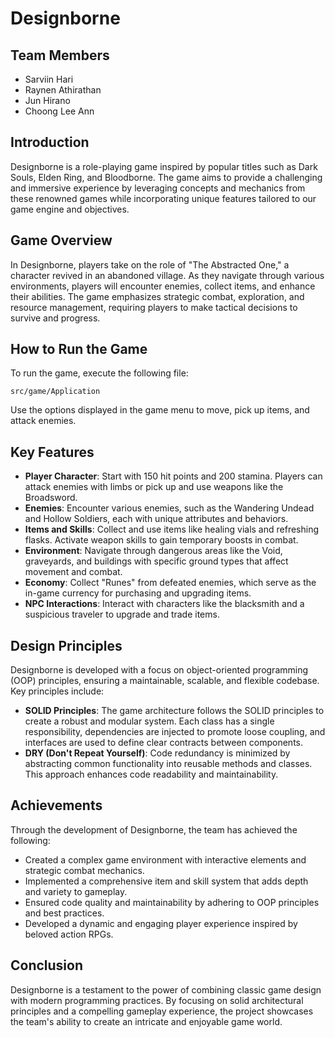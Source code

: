 # Designborne

## Team Members
- Sarviin Hari
- Raynen Athirathan
- Jun Hirano
- Choong Lee Ann

## Introduction
Designborne is a role-playing game inspired by popular titles such as Dark Souls, Elden Ring, and Bloodborne. The game aims to provide a challenging and immersive experience by leveraging concepts and mechanics from these renowned games while incorporating unique features tailored to our game engine and objectives.

## Game Overview
In Designborne, players take on the role of "The Abstracted One," a character revived in an abandoned village. As they navigate through various environments, players will encounter enemies, collect items, and enhance their abilities. The game emphasizes strategic combat, exploration, and resource management, requiring players to make tactical decisions to survive and progress.

## How to Run the Game
To run the game, execute the following file:
```
src/game/Application
```
Use the options displayed in the game menu to move, pick up items, and attack enemies.

## Key Features
- **Player Character**: Start with 150 hit points and 200 stamina. Players can attack enemies with limbs or pick up and use weapons like the Broadsword.
- **Enemies**: Encounter various enemies, such as the Wandering Undead and Hollow Soldiers, each with unique attributes and behaviors.
- **Items and Skills**: Collect and use items like healing vials and refreshing flasks. Activate weapon skills to gain temporary boosts in combat.
- **Environment**: Navigate through dangerous areas like the Void, graveyards, and buildings with specific ground types that affect movement and combat.
- **Economy**: Collect "Runes" from defeated enemies, which serve as the in-game currency for purchasing and upgrading items.
- **NPC Interactions**: Interact with characters like the blacksmith and a suspicious traveler to upgrade and trade items.

## Design Principles
Designborne is developed with a focus on object-oriented programming (OOP) principles, ensuring a maintainable, scalable, and flexible codebase. Key principles include:

- **SOLID Principles**: The game architecture follows the SOLID principles to create a robust and modular system. Each class has a single responsibility, dependencies are injected to promote loose coupling, and interfaces are used to define clear contracts between components.
- **DRY (Don't Repeat Yourself)**: Code redundancy is minimized by abstracting common functionality into reusable methods and classes. This approach enhances code readability and maintainability.

## Achievements
Through the development of Designborne, the team has achieved the following:
- Created a complex game environment with interactive elements and strategic combat mechanics.
- Implemented a comprehensive item and skill system that adds depth and variety to gameplay.
- Ensured code quality and maintainability by adhering to OOP principles and best practices.
- Developed a dynamic and engaging player experience inspired by beloved action RPGs.

## Conclusion
Designborne is a testament to the power of combining classic game design with modern programming practices. By focusing on solid architectural principles and a compelling gameplay experience, the project showcases the team's ability to create an intricate and enjoyable game world.
